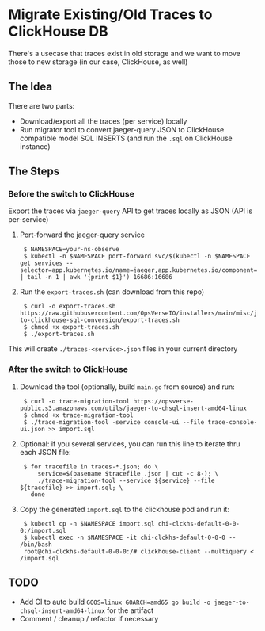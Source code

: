 # Migrate Existing/Old Traces to ClickHouse DB

There's a usecase that traces exist in old storage and we want to move those to new storage (in our case, ClickHouse, as well)

## The Idea 

There are two parts:
-  Download/export all the traces (per service) locally
-  Run migrator tool to convert jaeger-query JSON to ClickHouse compatible model SQL INSERTS (and run the `.sql` on ClickHouse instance) 

## The Steps

### Before the switch to ClickHouse

Export the traces via `jaeger-query` API to get traces locally as JSON (API is per-service)

1. Port-forward the jaeger-query service

        $ NAMESPACE=your-ns-observe
        $ kubectl -n $NAMESPACE port-forward svc/$(kubectl -n $NAMESPACE get services --selector=app.kubernetes.io/name=jaeger,app.kubernetes.io/component=query | tail -n 1 | awk '{print $1}') 16686:16686

2. Run the `export-traces.sh` (can download from this repo)

        $ curl -o export-traces.sh https://raw.githubusercontent.com/OpsVerseIO/installers/main/misc/jaeger-to-clickhouse-sql-conversion/export-traces.sh 
        $ chmod +x export-traces.sh
        $ ./export-traces.sh

This will create `./traces-<service>.json` files in your current directory

### After the switch to ClickHouse

1. Download the tool (optionally, build `main.go` from source) and run:

        $ curl -o trace-migration-tool https://opsverse-public.s3.amazonaws.com/utils/jaeger-to-chsql-insert-amd64-linux
        $ chmod +x trace-migration-tool 
        $ ./trace-migration-tool -service console-ui --file trace-console-ui.json >> import.sql

2. Optional: if you several services, you can run this line to iterate thru each JSON file:

        $ for tracefile in traces-*.json; do \
            service=$(basename $tracefile .json | cut -c 8-); \
            ./trace-migration-tool --service ${service} --file ${tracefile} >> import.sql; \
          done

4. Copy the generated `import.sql` to the clickhouse pod and run it:

        $ kubectl cp -n $NAMESPACE import.sql chi-clckhs-default-0-0-0:/import.sql
        $ kubectl exec -n $NAMESPACE -it chi-clckhs-default-0-0-0 -- /bin/bash
        root@chi-clckhs-default-0-0-0:/# clickhouse-client --multiquery < /import.sql

## TODO

-  Add CI to auto build `GOOS=linux GOARCH=amd65 go build -o jaeger-to-chsql-insert-amd64-linux` for the artifact
-  Comment / cleanup / refactor if necessary
